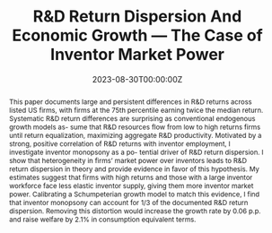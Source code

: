 ---
title: "R&D Return Dispersion And Economic Growth — The Case of Inventor Market Power"

# Authors
# If you created a profile for a user (e.g. the default `admin` user), write the username (folder name) here 
# and it will be replaced with their full name and linked to their profile.
authors:
- admin

# Author notes (optional)
author_notes: []

date: "2023-08-30T00:00:00Z"
doi: ""

# Schedule page publish date (NOT publication's date).
publishDate: "2017-01-01T00:00:00Z"

# Publication type.
# Legend: 0 = Uncategorized; 1 = Conference paper; 2 = Journal article;
# 3 = Preprint / Working Paper; 4 = Report; 5 = Book; 6 = Book section;
# 7 = Thesis; 8 = Patent
publication_types: [3]

# Publication name and optional abbreviated publication name.
publication: 
publication_short: 

abstract: "This paper documents large and persistent differences in R&D returns across listed US firms, with firms at the 75th percentile earning twice the median return. Systematic R&D return differences are surprising as conventional endogenous growth models as- sume that R&D resources flow from low to high returns firms until return equalization, maximizing aggregate R&D productivity. Motivated by a strong, positive correlation of R&D returns with inventor employment, I investigate inventor monopsony as a po- tential driver of R&D return dispersion. I show that heterogeneity in firms’ market power over inventors leads to R&D return dispersion in theory and provide evidence in favor of this hypothesis. My estimates suggest that firms with high returns and those with a large inventor workforce face less elastic inventor supply, giving them more inventor market power. Calibrating a Schumpeterian growth model to match this evidence, I find that inventor monopsony can account for 1/3 of the documented R&D return dispersion. Removing this distortion would increase the growth rate by 0.06 p.p. and raise welfare by 2.1% in consumption equivalent terms.
"

# Summary. An optional shortened abstract.
summary: []

tags: []

# Display this page in the Featured widget?
featured: yes

# Custom links (uncomment lines below)
# links:
# - name: Custom Link
#   url: http://example.org

url_pdf: ''
url_code: ''
url_dataset: ''
url_poster: ''
url_project: ''
url_slides: ''
url_source: ''
url_video: ''

# Featured image
# To use, add an image named `featured.jpg/png` to your page's folder. 
#image:
#  caption: 'Image credit: [**Unsplash**](https://unsplash.com/photos/pLCdAaMFLTE)'
#  focal_point: ""
#  preview_only: false

# Associated Projects (optional).
#   Associate this publication with one or more of your projects.
#   Simply enter your project's folder or file name without extension.
#   E.g. `internal-project` references `content/project/internal-project/index.md`.
#   Otherwise, set `projects: []`.
projects: []

# Slides (optional).
#   Associate this publication with Markdown slides.
#   Simply enter your slide deck's filename without extension.
#   E.g. `slides: "example"` references `content/slides/example/index.md`.
#   Otherwise, set `slides: ""`.
slides: ""
---